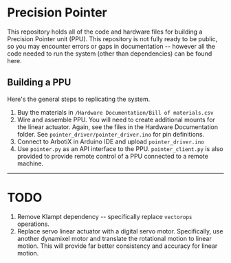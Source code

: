 # Precision Pointer
This repository holds all of the code and hardware files for building a Precision Pointer unit (PPU). This repository is not fully ready to be public, so you may encounter errors or gaps in documentation -- however all the code needed to run the system (other than dependencies) can be found here.

## Building a PPU
Here's the general steps to replicating the system.
1. Buy the materials in `/Hardware Documentation/Bill of materials.csv`
2. Wire and assemble PPU. You will need to create additional mounts for the linear actuator. Again, see the files in the Hardware Documentation folder. See `pointer_driver/pointer_driver.ino` for pin definitions.
3. Connect to ArbotiX in Arduino IDE and upload `pointer_driver.ino`
4. Use `pointer.py` as an API interface to the PPU. `pointer_client.py` is also provided to provide remote control of a PPU connected to a remote machine.

---

# TODO
1. Remove Klampt dependency -- specifically replace `vectorops` operations.
2. Replace servo linear actuator with a digital servo motor. Specifically, use another dynamixel motor and translate the rotational motion to linear motion. This will provide far better consistency and accuracy for linear motion.
